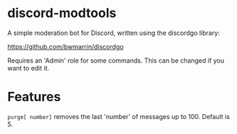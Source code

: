 # discord-modtools
A simple moderation bot for Discord, written using the discordgo library:

https://github.com/bwmarrin/discordgo

Requires an 'Admin' role for some commands. This can be changed if you want to edit it.

# Features

`purge[ number]` removes the last 'number' of messages up to 100. Default is 5.

